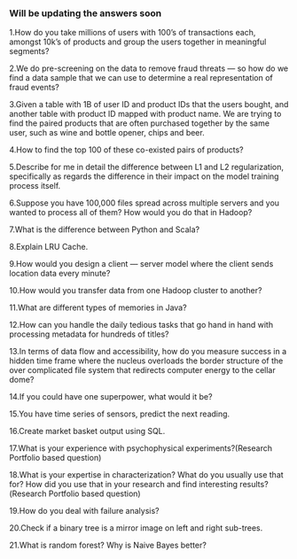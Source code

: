### Will be updating the answers soon

1.How do you take millions of users with 100’s of transactions each, amongst 10k’s of products and group the users together in meaningful segments?

2.We do pre-screening on the data to remove fraud threats — so how do we find a data sample that we can use to determine a real representation of fraud events?

3.Given a table with 1B of user ID and product IDs that the users bought, and another table with product ID mapped with product name. We are trying to find the paired products that are often purchased together by the same user, such as wine and bottle opener, chips and beer. 

4.How to find the top 100 of these co-existed pairs of products?

5.Describe for me in detail the difference between L1 and L2 regularization, specifically as regards the difference in their impact on the model training process itself.

6.Suppose you have 100,000 files spread across multiple servers and you wanted to process all of them? How would you do that in Hadoop?

7.What is the difference between Python and Scala?

8.Explain LRU Cache.

9.How would you design a client — server model where the client sends location data every minute?

10.How would you transfer data from one Hadoop cluster to another?

11.What are different types of memories in Java?

12.How can you handle the daily tedious tasks that go hand in hand with processing metadata for hundreds of titles?

13.In terms of data flow and accessibility, how do you measure success in a hidden time frame where the nucleus overloads the border structure of the over complicated file system that redirects computer energy to the cellar dome?

14.If you could have one superpower, what would it be?

15.You have time series of sensors, predict the next reading.

16.Create market basket output using SQL.

17.What is your experience with psychophysical experiments?(Research Portfolio based question)

18.What is your expertise in characterization? What do you usually use that for? How did you use that in your research and find interesting results?(Research Portfolio based question)

19.How do you deal with failure analysis?

20.Check if a binary tree is a mirror image on left and right sub-trees.

21.What is random forest? Why is Naive Bayes better?
